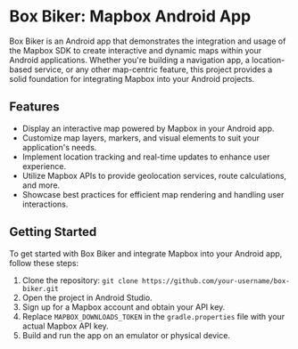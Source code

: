 # Box Biker: Mapbox Android App
Box Biker is an Android app that demonstrates the integration and usage of the Mapbox SDK to create interactive and dynamic maps within your Android applications. Whether you're building a navigation app, a location-based service, or any other map-centric feature, this project provides a solid foundation for integrating Mapbox into your Android projects.

## Features

- Display an interactive map powered by Mapbox in your Android app.
- Customize map layers, markers, and visual elements to suit your application's needs.
- Implement location tracking and real-time updates to enhance user experience.
- Utilize Mapbox APIs to provide geolocation services, route calculations, and more.
- Showcase best practices for efficient map rendering and handling user interactions.

## Getting Started

To get started with Box Biker and integrate Mapbox into your Android app, follow these steps:

1. Clone the repository: `git clone https://github.com/your-username/box-biker.git`
2. Open the project in Android Studio.
3. Sign up for a Mapbox account and obtain your API key.
4. Replace `MAPBOX_DOWNLOADS_TOKEN` in the `gradle.properties` file with your actual Mapbox API key.
5. Build and run the app on an emulator or physical device.
